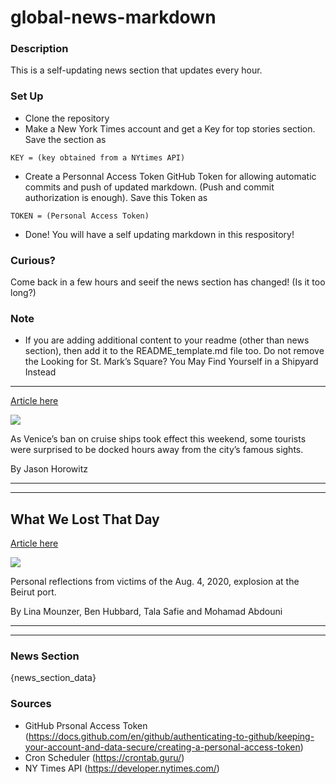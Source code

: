 # global-news-markdown

### Description 
This is a self-updating news section that updates every hour.

### Set Up 
* Clone the repository
* Make a New York Times account and get a Key for top stories section. Save the section as 
 ```
 KEY = (key obtained from a NYtimes API)
 ```
*  Create a Personnal Access Token GitHub Token for allowing automatic commits and push of updated markdown. (Push and commit authorization is enough). Save this Token as 
```
TOKEN = (Personal Access Token)
```
* Done! You will have a self updating markdown in this respository!

### Curious?
Come back in a few hours and seeif the news section has changed! (Is it too long?)

### Note
* If you are adding additional content to your readme (other than news section), then add it to the README_template.md file too. Do not remove the Looking for St. Mark’s Square? You May Find Yourself in a Shipyard Instead
--------------------------------------------------------------------------

[Article here](https://www.nytimes.com/2021/08/02/world/europe/italy-venice-tourism-cruise-ships.html)

[![](https://static01.nyt.com/images/2021/08/02/world/02venice-dispatch-01/merlin_192297966_caa96bcd-5ca2-4eea-80f1-724d2781ba69-superJumbo.jpg)](https://www.nytimes.com/2021/08/02/world/europe/italy-venice-tourism-cruise-ships.html)

As Venice’s ban on cruise ships took effect this weekend, some tourists were surprised to be docked hours away from the city’s famous sights.

By Jason Horowitz

* * *

* * *

What We Lost That Day
---------------------

[Article here](https://www.nytimes.com/interactive/2021/08/01/world/middleeast/beirut-explosion-anniversary.html)

[![](https://static01.nyt.com/images/2021/08/01/world/01beirut-anniversary-promo-static/01beirut-anniversary-promo-static-superJumbo.jpg)](https://www.nytimes.com/interactive/2021/08/01/world/middleeast/beirut-explosion-anniversary.html)

Personal reflections from victims of the Aug. 4, 2020, explosion at the Beirut port.

By Lina Mounzer, Ben Hubbard, Tala Safie and Mohamad Abdouni

* * *

* * *

### News Section 
{news_section_data}


### Sources 
* GitHub Prsonal Access Token (https://docs.github.com/en/github/authenticating-to-github/keeping-your-account-and-data-secure/creating-a-personal-access-token)
* Cron Scheduler (https://crontab.guru/)
* NY Times API (https://developer.nytimes.com/)
